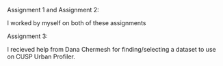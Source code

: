 Assignment 1 and Assignment 2:

I worked by myself on both of these assignments

Assignment 3:

I recieved help from Dana Chermesh for finding/selecting a dataset to use on CUSP Urban Profiler.
